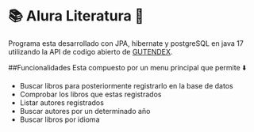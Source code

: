 # 📚 Alura Literatura 📖

Programa esta desarrollado con JPA, hibernate y postgreSQL en java 17 utilizando la API de codigo abierto de [GUTENDEX](https://gutendex.com/).

##Funcionalidades
Esta compuesto por un menu principal que permite ⬇️

- Buscar libros para posteriormente registrarlo en la base de datos
- Comprobar los libros que estas registrados 
- Listar autores registrados
- Buscar autores por un determinado año
- Buscar libros por idioma 
